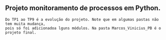 ## Projeto monitoramento de processos em Python.

```
Do TP1 ao TP9 é a evolução do projeto. Note que em algumas pastas não tem muita mudança, 
pois só foi adicionadoa lguns módulos. Na pasta Marcos_Vinicius_PB é o projeto final.
```
